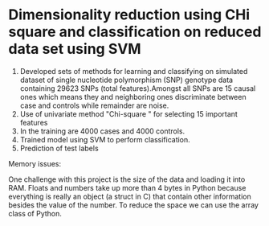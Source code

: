 # Dimensionality reduction using CHi square and classification on reduced data set using SVM
1. Developed sets of methods for learning and classifying on simulated dataset of single nucleotide polymorphism (SNP) genotype data 
containing 29623 SNPs (total features).Amongst all SNPs are 15 causal 
ones which means they and neighboring ones discriminate between case and 
controls while remainder are noise.
2. Use of univariate method "Chi-square " for selecting 15 important features
3. In the training are 4000 cases and 4000 controls.
4. Trained model using SVM to perform classification.
5. Prediction of test labels

Memory issues:

One challenge with this project is the size of the data and loading it into 
RAM. Floats and numbers take up more than 4 bytes in Python because 
everything is really an object (a struct in C) that contain other 
information besides the value of the number. To reduce the space we can use 
the array class of Python.
